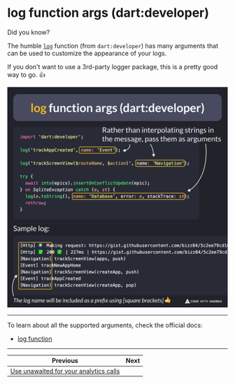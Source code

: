 
# log function args (dart:developer)

Did you know?

The humble [`log`](https://api.flutter.dev/flutter/dart-developer/log.html) function (from `dart:developer`) has many arguments that can be used to customize the appearance of your logs.

If you don't want to use a 3rd-party logger package, this is a pretty good way to go. 👍

![](177.png)

<!--
// log function args (dart:developer)
import 'dart:developer';

// Rather than interpolating strings in the message, pass them as arguments
log('trackAppCreated', name: 'Event');

log('trackScreenView($routeName, $action)', name: 'Navigation');

try {
  await into(epics).insertOnConflictUpdate(epic);
} on SqliteException catch (e, st) {
  log(e.toString(), name: 'Database', error: e, stackTrace: st);
  rethrow;
}

Sample log

[Http] 🌍 Making request: https://gist.githubusercontent.com/bizz84/5c2ee79cd103bd43ce97b4d7fcfed103/raw/app_release_template.json
[Http] ✅ 200 ✅ | 227ms | https://gist.githubusercontent.com/bizz84/5c2ee79cd103bd43ce97b4d7fcfed103/raw/app_release_template.json
[Navigation] trackScreenView(apps, push)
[Event] trackNewAppHome
[Navigation] trackScreenView(createApp, push)
[Event] trackAppCreated
[Navigation] trackScreenView(createApp, pop)

The log name will be included as a prefix using [square brackets] 👍
-->

---

To learn about all the supported arguments, check the official docs:

- [log function](https://api.flutter.dev/flutter/dart-developer/log.html)

---

| Previous | Next |
| -------- | ---- |
| [Use unawaited for your analytics calls](../0176-use-unawaited-analytics-calls/index.md) |  |


<!-- TWITTER|https://x.com/biz84/status/1818615169108324603 -->
<!-- LINKEDIN|https://www.linkedin.com/posts/andreabizzotto_did-you-know-the-humble-log-function-activity-7224381117770956800-8mvt -->



